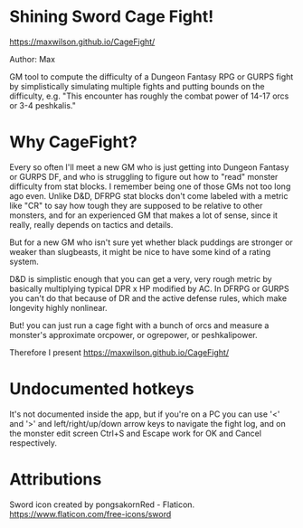 # Shining Sword Cage Fight!

https://maxwilson.github.io/CageFight/

Author: Max

GM tool to compute the difficulty of a Dungeon Fantasy RPG or GURPS fight by simplistically simulating multiple fights and putting bounds on the difficulty, e.g. "This encounter has roughly the combat power of 14-17 orcs or 3-4 peshkalis."

# Why CageFight?

Every so often I'll meet a new GM who is just getting into Dungeon Fantasy or GURPS DF, and who is struggling to figure out how to "read" monster difficulty from stat blocks. I remember being one of those GMs not too long ago even. Unlike D&D, DFRPG stat blocks don't come labeled with a metric like "CR" to say how tough they are supposed to be relative to other monsters, and for an experienced GM that makes a lot of sense, since it really, really depends on tactics and details.

But for a new GM who isn't sure yet whether black puddings are stronger or weaker than slugbeasts, it might be nice to have some kind of a rating system.

D&D is simplistic enough that you can get a very, very rough metric by basically multiplying typical DPR x HP modified by AC. In DFRPG or GURPS you can't do that because of DR and the active defense rules, which make longevity highly nonlinear.

But! you can just run a cage fight with a bunch of orcs and measure a monster's approximate orcpower, or ogrepower, or peshkalipower.

Therefore I present https://maxwilson.github.io/CageFight/

# Undocumented hotkeys

It's not documented inside the app, but if you're on a PC you can use '<' and '>' and left/right/up/down arrow keys to navigate the fight log, and on the monster edit screen Ctrl+S and Escape work for OK and Cancel respectively.

# Attributions

Sword icon created by pongsakornRed - Flaticon. https://www.flaticon.com/free-icons/sword